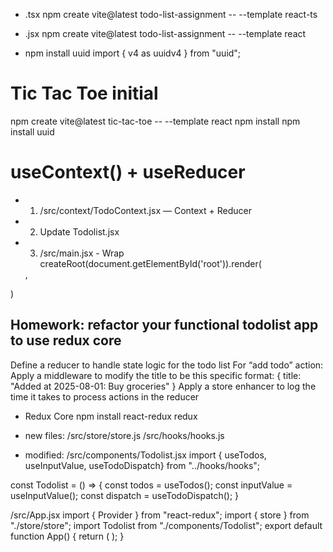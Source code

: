 
- .tsx
npm create vite@latest todo-list-assignment -- --template react-ts

- .jsx
npm create vite@latest todo-list-assignment -- --template react

- npm install uuid
import { v4 as uuidv4 } from "uuid";

# Tic Tac Toe initial
npm create vite@latest tic-tac-toe -- --template react
npm install
npm install uuid

# useContext() + useReducer
- 1. /src/context/TodoContext.jsx — Context + Reducer
- 2. Update Todolist.jsx
- 3. /src/main.jsx - Wrap <App />
createRoot(document.getElementById('root')).render(
  <TodoProvider>
    <App />
  </TodoProvider>,
)

## Homework: refactor your functional todolist app to use redux core
Define a reducer to handle state logic for the todo list
For “add todo” action: Apply a middleware to modify the title to be this specific format: { title: "Added at 2025-08-01: Buy groceries" }
Apply a store enhancer to log the time it takes to process actions in the reducer

- Redux Core
npm install react-redux redux

- new files:
/src/store/store.js
/src/hooks/hooks.js

- modified:
/src/components/Todolist.jsx
import { useTodos, useInputValue, useTodoDispatch} from "../hooks/hooks";

const Todolist = () => {
  const todos = useTodos();
  const inputValue = useInputValue();
  const dispatch = useTodoDispatch();
}

/src/App.jsx
import { Provider } from "react-redux";
import { store } from "./store/store";
import Todolist from "./components/Todolist";
export default function App() {
  return (
    <Provider store={store}>
      <Todolist />
    </Provider>
  );
}